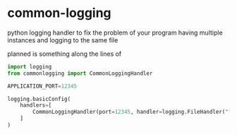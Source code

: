 # common-logging
python logging handler to fix the problem of your program having multiple instances and logging to the same file

planned is something along the lines of

```python
import logging
from commonlogging import CommonLoggingHandler

APPLICATION_PORT=12345

logging.basicConfig(
    handlers=[
        CommonLoggingHandler(port=12345, handler=logging.FileHandler("file.log"))
    ]
)
```
